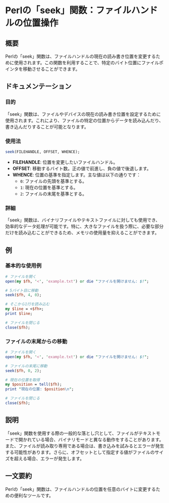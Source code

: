 <!--
Meta Description: # Perlの「seek」関数：ファイルハンドルの位置操作 ## 概要 Perlの「seek」関数は、ファイルハンドルの現在の読み書き位置を変更するために使用されます。この関数を利用することで、特定のバイト位置にファイルポインタを移動させることができます。 ## ドキュメンテーション ### 目的 ...
Meta Keywords: seek, 関数は, perlの, perl, filehandle
-->

# Perlの「seek」関数：ファイルハンドルの位置操作

## 概要
Perlの「seek」関数は、ファイルハンドルの現在の読み書き位置を変更するために使用されます。この関数を利用することで、特定のバイト位置にファイルポインタを移動させることができます。

## ドキュメンテーション
### 目的
「seek」関数は、ファイルやデバイスの現在の読み書き位置を設定するために使用されます。これにより、ファイルの特定の位置からデータを読み込んだり、書き込んだりすることが可能となります。

### 使用法
```perl
seek(FILEHANDLE, OFFSET, WHENCE);
```
- **FILEHANDLE**: 位置を変更したいファイルハンドル。
- **OFFSET**: 移動するバイト数。正の値で前進し、負の値で後退します。
- **WHENCE**: 位置の基準を指定します。主な値は以下の通りです：
  - `0`: ファイルの先頭を基準とする。
  - `1`: 現在の位置を基準とする。
  - `2`: ファイルの末尾を基準とする。

### 詳細
「seek」関数は、バイナリファイルやテキストファイルに対しても使用でき、効率的なデータ処理が可能です。特に、大きなファイルを扱う際に、必要な部分だけを読み込むことができるため、メモリの使用量を抑えることができます。

## 例
### 基本的な使用例
```perl
# ファイルを開く
open(my $fh, '<', 'example.txt') or die "ファイルを開けません: $!";

# 5バイト目に移動
seek($fh, 4, 0);

# そこから1行を読み込む
my $line = <$fh>;
print $line;

# ファイルを閉じる
close($fh);
```

### ファイルの末尾からの移動
```perl
# ファイルを開く
open(my $fh, '<', 'example.txt') or die "ファイルを開けません: $!";

# ファイルの末尾に移動
seek($fh, 0, 2);

# 現在の位置を取得
my $position = tell($fh);
print "現在の位置: $position\n";

# ファイルを閉じる
close($fh);
```

## 説明
「seek」関数を使用する際の一般的な落とし穴として、ファイルがテキストモードで開かれている場合、バイナリモードと異なる動作をすることがあります。また、ファイルが読み取り専用である場合は、書き込みを試みるとエラーが発生する可能性があります。さらに、オフセットとして指定する値がファイルのサイズを超える場合、エラーが発生します。

## 一文要約
Perlの「seek」関数は、ファイルハンドルの位置を任意のバイトに変更するための便利なツールです。